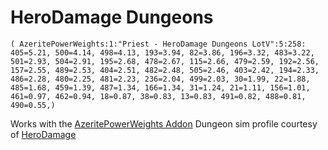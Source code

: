 # HeroDamage Dungeons
```
( AzeritePowerWeights:1:"Priest - HeroDamage Dungeons LotV":5:258: 405=5.21, 500=4.14, 498=4.13, 193=3.94, 82=3.86, 196=3.32, 483=3.22, 501=2.93, 504=2.91, 195=2.68, 478=2.67, 115=2.66, 479=2.59, 192=2.56, 157=2.55, 489=2.53, 404=2.51, 482=2.48, 505=2.46, 403=2.42, 194=2.33, 486=2.28, 480=2.25, 481=2.23, 236=2.04, 499=2.03, 30=1.99, 22=1.88, 485=1.68, 459=1.39, 487=1.34, 166=1.34, 31=1.24, 21=1.11, 156=1.01, 461=0.97, 462=0.94, 18=0.87, 38=0.83, 13=0.83, 491=0.82, 488=0.81, 490=0.55,)
```

 Works with the [AzeritePowerWeights Addon](https://wow.curseforge.com/projects/azeritepowerweights)
 Dungeon sim profile courtesy of [HeroDamage](https://www.herodamage.com/)